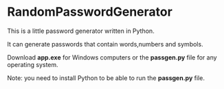 # RandomPasswordGenerator
This is a little password generator written in Python.

It can generate passwords that contain words,numbers and symbols.

Download **app.exe** for Windows computers or the **passgen.py** file for any operating system.

Note: you need to install Python to be able to run the **passgen.py** file.
